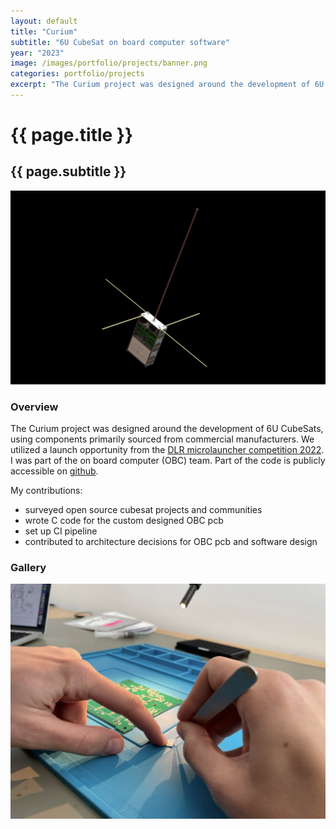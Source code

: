 ```yaml
---
layout: default
title: "Curium"
subtitle: "6U CubeSat on board computer software"
year: "2023"
image: /images/portfolio/projects/banner.png
categories: portfolio/projects
excerpt: "The Curium project was designed around the development of 6U CubeSats, using components primarily sourced from commercial manufacturers."
---
```

<div class="portfolio">

<h1>{{ page.title }}</h1>
<h2>{{ page.subtitle }}</h2>

<section>
<img img="" src="/images/portfolio/projects/banner.png">
</section>
<section>
<h3>Overview</h3>
The Curium project was designed around the development of 6U CubeSats, using components primarily sourced from commercial manufacturers. We utilized a launch opportunity from the <a href="https://www.dlr.de/en/latest/news/2022/02/20220620_go-ahead-for-second-round-of-microlauncher-payload-competition" rel="nofollow">DLR microlauncher competition 2022</a>. I was part of the on board computer (OBC) team. Part of the code is publicly accessible on <a href="https://github.com/Curium-Five">github</a>.

<!--more-->
My contributions:

<p>
<ul>
  <li>surveyed open source cubesat projects and communities</li>
  <li>wrote C code for the custom designed OBC pcb</li>
  <li>set up CI pipeline</li>
  <li>contributed to architecture decisions for OBC pcb and software design</li>
</ul>
</p>

</section>
<section>
<h3>Gallery</h3>
<img img="" src="/images/portfolio/projects/pcb.png">
</section>
</div>
